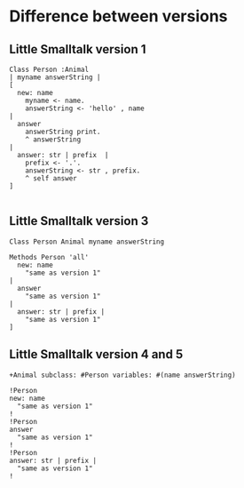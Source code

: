 Difference between versions
======================

Little Smalltalk version 1
--------------------------

```smalltalk
Class Person :Animal
| myname answerString |
[
  new: name
    myname <- name.
    answerString <- 'hello' , name
|
  answer
    answerString print.
    ^ answerString
|
  answer: str | prefix  |
    prefix <- '.'.
    answerString <- str , prefix.
    ^ self answer
]
    
```

Little Smalltalk version 3
--------------------------

```smalltalk
Class Person Animal myname answerString

Methods Person 'all'
  new: name
    "same as version 1"
|
  answer
    "same as version 1"
|
  answer: str | prefix |
    "same as version 1"
]
```

Little Smalltalk version 4 and 5
--------------------------

```smalltalk
+Animal subclass: #Person variables: #(name answerString)

!Person
new: name
  "same as version 1"
!
!Person
answer
  "same as version 1"
!
!Person
answer: str | prefix |
  "same as version 1"
!
```
